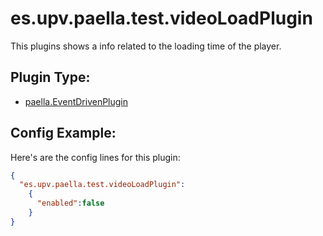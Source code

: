 ---
---

# es.upv.paella.test.videoLoadPlugin

This plugins shows a info related to the loading time of the player.

## Plugin Type:
- [paella.EventDrivenPlugin](../developer/plugin_types.md)

## Config Example:

Here's are the config lines for this plugin:

```json
{
  "es.upv.paella.test.videoLoadPlugin": 
    {
      "enabled":false
    }
}
```

